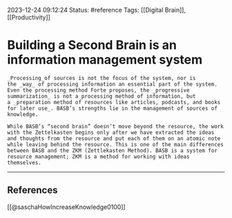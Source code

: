 2023-12-24 09:12:24
Status: #reference
Tags: [[Digital Brain]], [[Productivity]]
# Building a Second Brain is an information management system

```ad-quote
_Processing_of sources is not the focus of the system, nor is the _way_ of processing information an essential part of the system. Even the processing method Forte proposes, the _progressive summarization_ is not a processing method of information, but a _preparation method of resources like articles, podcasts, and books for later use_. BASB’s strengths lie in the management of sources of knowledge.

While BASB’s “second brain” doesn’t move beyond the resource, the work with the Zettelkasten begins only after we have extracted the ideas and thoughts from the resource and put each of them on an atomic note while leaving behind the resource. This is one of the main differences between BASB and the ZKM (Zettlekasten Method). BASB is a system for resource management; ZKM is a method for working with ideas themselves.
```



---

## References
[[@saschaHowIncreaseKnowledge0100]]